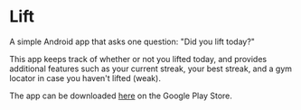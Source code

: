 Lift
====

A simple Android app that asks one question: "Did you lift today?"

This app keeps track of whether or not you lifted today, and provides additional features such as your current streak, your best streak, and a gym locator in case you haven't lifted (weak).

The app can be downloaded [here](https://play.google.com/store/apps/details?id=co.corb.dylt) on the Google Play Store.
